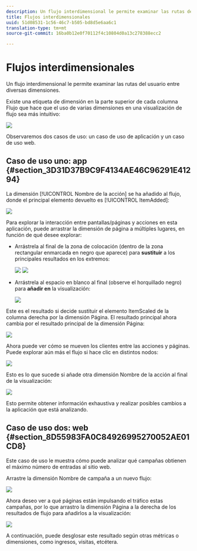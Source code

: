 ```yaml
---
description: Un flujo interdimensional le permite examinar las rutas del usuario entre diversas dimensiones.
title: Flujos interdimensionales
uuid: 51d08531-1c56-46c7-b505-bd8d5e6aa6c1
translation-type: tm+mt
source-git-commit: 16ba0b12e0f70112f4c10804d0a13c278388ecc2

---
```



# Flujos interdimensionales

Un flujo interdimensional le permite examinar las rutas del usuario entre diversas dimensiones.

Existe una etiqueta de dimensión en la parte superior de cada columna Flujo que hace que el uso de varias dimensiones en una visualización de flujo sea más intuitivo:

![](assets/flow.png)

Observaremos dos casos de uso: un caso de uso de aplicación y un caso de uso web.

## Caso de uso uno: app {#section_3D31D37B9C9F4134AE46C96291E41294}

La dimensión [!UICONTROL Nombre de la acción] se ha añadido al flujo, donde el principal elemento devuelto es [!UICONTROL ItemAdded]:

![](assets/multi-dimensional-flow.png)

Para explorar la interacción entre pantallas/páginas y acciones en esta aplicación, puede arrastrar la dimensión de página a múltiples lugares, en función de qué desee explorar:

* Arrástrela al final de la zona de colocación (dentro de la zona rectangular enmarcada en negro que aparece) para **sustituir** a los principales resultados en los extremos:

   ![](assets/multi-dimensional-flow2.png) ![](assets/multi-dimensional-flow3.png)

* Arrástrela al espacio en blanco al final (observe el horquillado negro) para **añadir en** la visualización:

   ![](assets/multi-dimensional-flow4.png)

Este es el resultado si decide sustituir el elemento ItemScaled de la columna derecha por la dimensión Página. El resultado principal ahora cambia por el resultado principal de la dimensión Página:

![](assets/multi-dimensional-flow5.png)

Ahora puede ver cómo se mueven los clientes entre las acciones y páginas. Puede explorar aún más el flujo si hace clic en distintos nodos:

![](assets/multi-dimensional-flow6.png)

Esto es lo que sucede si añade otra dimensión Nombre de la acción al final de la visualización:

![](assets/multi-dimensional-flow7.png)

Esto permite obtener información exhaustiva y realizar posibles cambios a la aplicación que está analizando.

## Caso de uso dos: web {#section_8D55983FA0C84926995270052AE01CD8}

Este caso de uso le muestra cómo puede analizar qué campañas obtienen el máximo número de entradas al sitio web.

Arrastre la dimensión Nombre de campaña a un nuevo flujo:

![](assets/multi-dimensional-flow8.png)

Ahora deseo ver a qué páginas están impulsando el tráfico estas campañas, por lo que arrastro la dimensión Página a la derecha de los resultados de flujo para añadirlos a la visualización:

![](assets/multi-dimensional-flow9.png)

A continuación, puede desglosar este resultado según otras métricas o dimensiones, como ingresos, visitas, etcétera.
